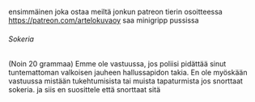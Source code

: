 ensimmäinen joka ostaa meiltä jonkun patreon tierin osoitteessa https://patreon.com/artelokuvaoy saa minigripp pussissa
###### Sokeria
(Noin 20 grammaa)
Emme ole vastuussa, jos poliisi pidättää sinut tuntemattoman valkoisen jauheen hallussapidon takia.
En ole myöskään vastuussa mistään tukehtumisista tai muista tapaturmista jos snorttaat sokeria.
ja siis en suosittele että snorttaat sitä
